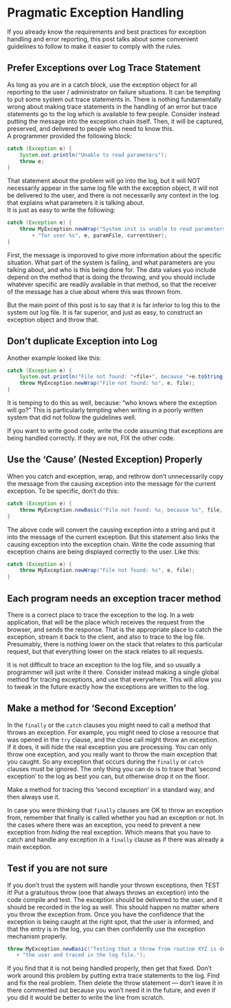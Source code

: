 #  Pragmatic Exception Handling

If you already know the requirements and best practices for exception handling and error reporting, this post talks about some convenient guidelines to follow to make it easier to comply with the rules.  

## Prefer Exceptions over Log Trace Statement

As long as you are in a catch block, use the exception object for all reporting to the user / administrator on failure situations. It can be tempting to put some system out trace statements in. There is nothing fundamentally wrong about making trace statements in the handling of an error but trace statements go to the log which is available to few people. Consider instead putting the message into the exception chain itself. Then, it will be captured, preserved, and delivered to people who need to know this.  
A programmer provided the following block:

```java
catch (Exception e) {
    System.out.println("Unable to read parameters");
    throw e;
}

```


That statement about the problem will go into the log, but it will NOT necessarily appear in the same log file with the exception object, it will not be delivered to the user, and there is not necessarily any context in the log that explains what parameters it is talking about.  
It is just as easy to write the following:

```java
catch (Exception e) {
    throw MyException.newWrap("System init is unable to read parameters from %s "
        + "for user %s", e, paramFile, currentUser);
}
```

First, the message is imporoved to give more information about the specific situation. What part of the system is failing, and what parameters are you talking about, and who is this being done for. The data values yuo include depend on the method that is doing the throwing, and you should include whatever specific are readily available in that method, so that the receiver of the message has a clue about where this was thrown from.

But the main point of this post is to say that it is far inferior to log this to the system out log file. It is far superior, and just as easy, to construct an exception object and throw that.

## Don’t duplicate Exception into Log

Another example looked like this:

```java
catch (Exception e) {
    System.out.println("File not found: "+file+", because "+e.toString());
    throw MyException.newWrap("File not found: %s", e, file);
}

```


It is temping to do this as well, because: “who knows where the exception will go?” This is particularly tempting when writing in a poorly written system that did not follow the guidelines well. 

If you want to write good code, write the code assuming that exceptions are being handled correctly. If they are not, FIX the other code.

## Use the ‘Cause’ (Nested Exception) Properly

When you catch and exception, wrap, and rethrow don’t unnecessarily copy the message from the causing exception into the message for the current exception. To be specific, don’t do this:

```java
catch (Exception e) {
    throw MyException.newBasic("File not found: %s, because %s", file, e.getMessage());
}
```


The above code will convert the causing exception into a string and put it into the message of the current exception. But this statement also links the causing exception into the exception chain. Write the code assuming that exception chains are being displayed correctly to the user. Like this:

```java
catch (Exception e) {
    throw MyException.newWrap("File not found: %s", e, file);
}

```


## Each program needs an exception tracer method

There is a correct place to trace the exception to the log. In a web application, that will be the place which receives the request from the browser, and sends the response. That is the appropriate place to catch the exception, stream it back to the client, and also to trace to the log file. Presumably, there is nothing lower on the stack that relates to this particular request, but that everything lower on the stack relates to all requests. 

It is not difficult to trace an exception to the log file, and so usually a programmer will just write it there. Consider instead making a single global method for tracing exceptions, and use that everywhere. This will allow you to tweak in the future exactly how the exceptions are written to the log.

## Make a method for ‘Second Exception’

In the `finally` or the `catch` clauses you might need to call a method that throws an exception. For example, you might need to close a resource that was opened in the `try` clause, and the close call might throw an exception. If it does, it will _hide_ the real exception you are processing. You can only throw one exception, and you really want to throw the main exception that you caught. So any exception that occurs during the `finally` or `catch` clauses must be ignored. The only thing you can do is to trace that ‘second exception’ to the log as best you can, but otherwise drop it on the floor.

Make a method for tracing this ‘second exception’ in a standard way, and then always use it.  

In case you were thinking that `finally` clauses are OK to throw an exception from, remember that finally is called whether you had an exception or not. In the cases where there was an exception, you need to prevent a new exception from _hiding_ the real exception. Which means that you have to catch and handle any exception in a `finally` clause as if there was already a main exception.

## Test if you are not sure

If you don’t trust the system will handle your thrown exceptions, then TEST it! Put a gratuitous throw (one that always throws an exception) into the code compile and test. The exception should be delivered to the user, and it should be recorded in the log as well. This should happen no matter where you throw the exception from. Once you have the confidence that the exception is being caught at the right spot, that the user is informed, and that the entry is in the log, you can then confidently use the exception mechanism properly.

```java
throw MyException.newBasic("Testing that a throw from routine XYZ is delivered to "
   + "the user and traced in the log file.");

```

If you find that it is not being handled properly, then get that fixed. Don’t work around this problem by putting extra trace statements to the log. Find and fix the real problem. Then delete the throw statement — don’t leave it in there commented out because you won’t need it in the future, and even if you did it would be better to write the line from scratch.